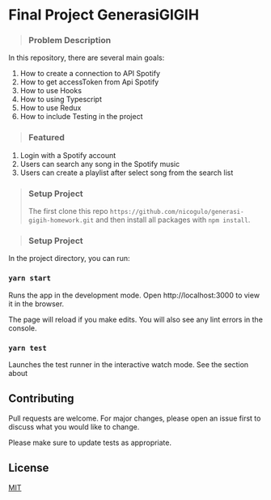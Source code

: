 # Final Project GenerasiGIGIH

> ### Problem Description

In this repository, there are several main goals:

1. How to create a connection to API Spotify
2. How to get accessToken from Api Spotify
3. How to use Hooks
4. How to using Typescript
5. How to use Redux
6. How to include Testing in the project

> ### Featured

1. Login with a Spotify account
2. Users can search any song in the Spotify music
3. Users can create a playlist after select song from the search list

> ### Setup Project
>
> The first clone this repo `https://github.com/nicogulo/generasi-gigih-homework.git` and then install all packages with `npm install`.

> ### Setup Project

In the project directory, you can run:

### `yarn start`

Runs the app in the development mode.
Open http://localhost:3000 to view it in the browser.

The page will reload if you make edits.
You will also see any lint errors in the console.

### `yarn test`

Launches the test runner in the interactive watch mode.
See the section about

## Contributing

Pull requests are welcome. For major changes, please open an issue first to discuss what you would like to change.

Please make sure to update tests as appropriate.

## License

[MIT](https://choosealicense.com/licenses/mit/)
